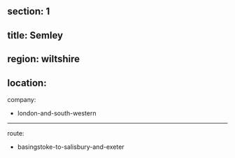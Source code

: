 ﻿section: 1
----
title: Semley
----
region: wiltshire
----
location: 
----
company:
- london-and-south-western
----
route:
- basingstoke-to-salisbury-and-exeter
